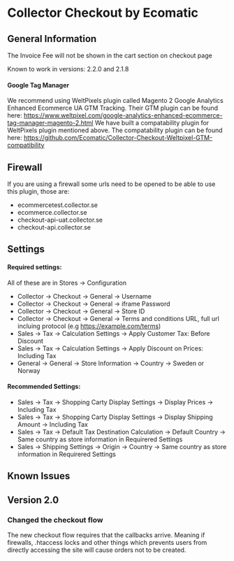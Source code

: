 # Collector Checkout by Ecomatic

## General Information

The Invoice Fee will not be shown in the cart section on checkout page

Known to work in versions: 2.2.0 and 2.1.8

#### Google Tag Manager
We recommend using WeltPixels plugin called Magento 2 Google Analytics Enhanced Ecommerce UA GTM Tracking.
Their GTM plugin can be found here: https://www.weltpixel.com/google-analytics-enhanced-ecommerce-tag-manager-magento-2.html
We have built a compatability plugin for WeltPixels plugin mentioned above.
The compatability plugin can be found here: https://github.com/Ecomatic/Collector-Checkout-Weltpixel-GTM-compatibility

## Firewall
If you are using a firewall some urls need to be opened to be able to use this plugin, those are:
* ecommercetest.collector.se
* ecommerce.collector.se
* checkout-api-uat.collector.se
* checkout-api.collector.se
## Settings

#### Required settings:
All of these are in Stores -> Configuration
* Collector -> Checkout -> General -> Username
* Collector -> Checkout -> General -> iframe Password
* Collector -> Checkout -> General -> Store ID
* Collector -> Checkout -> General -> Terms and conditions URL, full url incluing protocol (e.g https://example.com/terms)
* Sales -> Tax -> Calculation Settings -> Apply Customer Tax: Before Discount
* Sales -> Tax -> Calculation Settings -> Apply Discount on Prices: Including Tax
* General -> General -> Store Information -> Country -> Sweden or Norway

#### Recommended Settings:
* Sales -> Tax -> Shopping Carty Display Settings -> Display Prices -> Including Tax
* Sales -> Tax -> Shopping Carty Display Settings -> Display Shipping Amount -> Including Tax
* Sales -> Tax -> Default Tax Destination Calculation -> Default Country -> Same country as store information in Requirered Settings
* Sales -> Shipping Settings -> Origin -> Country -> Same country as store information in Requirered Settings


## Known Issues


## Version 2.0
### Changed the checkout flow
The new checkout flow requires that the callbacks arrive. 
Meaning if firewalls, .htaccess locks and other things which prevents users from directly accessing the site will cause orders not to be created.